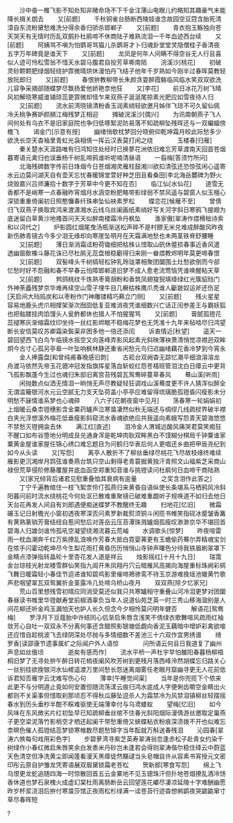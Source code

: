 <!-- { "loadSidebar": true } -->
　　沙中奋一椎飞影不知处知非赌命场不下千金注蒲山电眼儿约略知其趣豪气未能降长揖关朗去
　　又[前题]
　　千秋铜雀台肠断西陵妓谁念故园空豆蒄含胎死清漳自东流粉黛愁难洗分得余香归骄杀邯郸子
　　又[前题]
　　青衣抱玉觞独向苍天哭天有无情时历乱双鹅扑杜鹃啼不休商陆子难熟流泪一千年血迹西台续
　　又[前题]
　　阿姨骂不嗔为怕鹦哥骂猫儿杀鹦哥才卜归魂卦堂堂灵隐僧桂子香清夜五字万年碑竟是谁天下
　　又[前题]
　　龙凤是何年人间瞒不得空谷无人行且喜似人迹可怜松雪翁不惜天水碧马腹君自投芳草嘶南陌
　　浣溪沙[桃花]
　　初破灵砂颗颗肥绿烟轻绕护霏微晴烘休漫怕丹飞结子他年千岁熟如今刚半过春晖莫教轻放阮郎归
　　又[前题]
　　春恨拚教柳带长朱颜贪耍醉霞觞临风临水笑双双欲洗儿容争采摘郤随蝶梦尽飘扬爱他娇艳柰他狂
　　又[李花]
　　前日冰花万树飞晴风初解晓寒威谁铺琼蕊更霏微却怪乍来双燕子涎涎尾掠素光肥应如雪夜待人归
　　又[前题]
　　流水前湾晓镜清粉香玉润素绡轻欲邀月姊伴飞琼不可久留仙佩冷夭桃争赛妒颜頳江梅残梦正相迎
　　摊破浣溪沙[偶兴]
　　为讯南朝燕子飞人间何处有乌衣不是旧家庭院也争归低啄絮泥防易落不知疏柳坠残晖还与一双蝙蝠傍檐飞
　　谒金门[示意有授]
　　幽绪悄欹枕梦回分晓俯仰乾坤霜月皎此际愁多少欲洗长空天杳袖里青虹光袅相倩一挥云汉表莫打闲之绕　　　　玉楼春[归雁]
　　秦关楚水天涯路唯有归鸿知住处经时已换蓼花洲依旧难忘芳草渡南天回首苍烟暮寄语元禽归也误垂杨千树乱啼鸦谁听呢喃清昼语
　　一翦梅[答须竹所问]
　　北海残碑数字传前日烽烟今日苍烟湘灵雁柱鼓湘川欲扣清弦还恐惊弦闲心遥寄水云边莫问湖天自有壶天忘忧春暖锦堂萱好种芝田且看桑田[李北海岳麓碑为野火烧毁嘉兴吕师濂拾十数字于芳草中今更不知在否]
　　临江仙[水仙花]
　　道雪无香都不是峭寒一点春融昨宵烟月水涵空粉肥略带影绿弱不禁风遥与碧窗人似玉檀心深锁重重倚阑初日照憨慵春纤珠串坠仙袂素罗松
　　蝶恋花[候雁不至]
　　曾倩归飞双燕子换取宾鸿来渡潇湘水云线乌丝阑画纸素绡好写关河字斜日寒鸦飞接翅为底迷留白草黄沙地搔首问天天似醉南楼霜冷丹枫坠
　　渔家傲[翠涛作煨榾柮诗索和以词代之]
　　炉影圆红烟尾曳汤瓶渐送松声碎不是村醪无米兑难成醉酸风昨夜新伤肺青镜古今多少泪无缘却向寒崖坠明月在天霜满地愁也未两茎铁脊舒腰睡
　　又[前题]
　　薄日渐消霜迳粉荷锄细把枯株认惜取山矾休蹙损春事近香风遣透幽窗歕橡斗藤花诛已尽杜鹃无蕊盘根稳劚得归来刚一畚煨教烬明年莫更啼春恨
　　又[前题]
　　双髻峰头千树缟轻松钟乳玲珑罩相聚团圞围土灶愁欲倒而今郤忆愁时好不怨融和春不早春云怕障邯郸道旧梦不成人愈老流莺恼凭谁唤醒粘天草
　　又[前题]
　　鹁鸽桃纹千炼熟枣膏胡粉和香筑凤翅狻猊填绛绿红光簇貂珰门外神荼矗残梦京华难再续空山雪子埋牛目几橛枯株鹰爪秃谁人斸跛奴运斧还伤足[天启间大珰捣炭和以枣粉作门神雕镂精巧爇立门侧]
　　又[前题]
　　残火星星容易灺鹿头虎爪相撑架渐次囫囵低复亚难消夜凭谁细数兴亡话正闰参差王与霸妖狐也把骷髅挂肉馅馒头人瓮鲊都休也猎人不怕猩猩骂
　　又[前题]
　　膏腻孤镫花蕊褪寒灰渐缩霜纹印坐待一丝红影烬眠不稳梅花梦也无凭准十九年来毡啮尽归鸿望断长安信莫叹苏卿霜染鬓渠非困多他一倍还添闰
　　诉衷情近[秋望]
　　遥天一碧回望西飞白鸟乍临镜水摇空又向莲峰弄影风起素光斜映薄袂萧清悄觉凉襟迥双眸炯今古寸心孤另亭皋一叶坠响枫林静还重省闲愁元鸟归迟幽绪藕花香冷梦到今宵永
　　金人捧露盘[和曾纯甫春晚感旧韵]
　　古崧台双阙杳无踪忆潮平细浪溶溶龙舟渡马依然先帝玉花骢冲冠发指旗挥星落血斩蛟红怨苍梧班管泪沈白日瘴云中更背飞孤影飘蓬今生过也魂归朱邸旧离宫苔残碧瓦鸳鸯碎蔓草春风
　　蓦山溪[听雨]
　　闲抛数点似洒无情泪一晌悄无声尽教疑轻狂调戏山溪蓦度更不许人猜浑似醉全无谓滥簸银河水元云空腻无力支天坠荷盖小亭亭应难留得琉璃脆孤镫昏闪瘦影未分明愁不寐情谁系梦也心魂碎
　　八六子[花朝夜窗中见月]
　　荡春寒一轮娟娟初上烟暖云桑柰镫穗影含金粟药罏声泣寒螀凄然似秋无端还与绸缪几线疏棂界破半襟白夹光浮想溪外梅花低垂瘦影斜窥流水香魂欲绝应共我遥向素娥写怨青天碧海悠悠不禁愁灭镫拥衾去休
　　满江红[直述]
　　泪冷金人渭城远酸风痛哭君莫笑痴狂不醒口如布谷堕地分明成艮兑通身浑是乾坤肉耿双眸黑白不馍糊分棋局千钟粟谁家粟黄金屋谁家屋任锦心绣口难忘题目为问鹤归华表后何人更唱还乡曲把甲辰尧纪到如今从头读
　　又[写怨]
　　离亭人散折不了柳丝垂绿尽桃花飞尽故枝缘终难续雁影更沉湘岸月鹍弦谁奏燕台筑只空山剩得老青蓑掘黄独汗青照文山福紫芝采商山禄但荒草侵阶修藤覆屋井底血函空郑重知音谁与挑镫读问杜鹃何日血啼干商陆熟
　　又[家兄倾背后诸君见慰重叠恤其衰病有逾量　　　　之奖含泪作此答之]
　　丁宁千遍教绾住一枝飞絮柰伶仃孤燕归来黄昏自语纵使长条堪系马栖鸦风冷斜阳暮问前时流水绕桃花今何处沤已散难重聚镜已破难重觑听子规唤道不如归去他日天台花再发人间自有刘郎遇便痴迷蝶梦不教醒终无趣
　　扫地花[忆旧]
　　微霜碾玉记日射檐光小窗初透夜寒深否问素罗新裁熨须铜斗闲揽书帷笑指砚冰蹙皱香篝有黄熟篆销芳膏结纽自惹间愁后对莲岳云压苔潭珠溅罏烟孤瘦叹渺渺京华不堪回首碧海人归雄剑谁怜孤吼空凝望绕湘流暮云荒岫
　　水调歌头[惊梦]
　　昨夜喧雷雨一枕血潮奔千红万紫撩乱浪唤作芳春大抵白霓婴茀更有玉蟾偷药蓦尔弄精魂宝剑在侬手闪霍动乾坤尽今生梨花雨打黄昏历历悄悄山寺钟声曙色分待我铁眉刷翠罩下金睛点漆弹指转晶轮十里杏花发人道是祥云
　　烛影摇红[十月十九日]
　　瑞霭金台琼枝光射龙楼雪群仙笑指九阊开朱凤翔丹穴云暗雁风高揭向海屋重标珠阙彩鹓飞舞日暖霜轻小春佳节迢递谁知碧鸡影里催啼鴂骖鸾不待玉京游难挽瑶池辙黄竹歌声悲咽望翠瓦双鸳翼折金茎露冷几处啼乌桥山夜月
　　双双燕[除夕忆家兄]
　　荒山百里想残雪初晴应同消受莫还似我只共寒罏相守重叠山河冷泪更梦对团圞春昼读书帷里华镫献寿堂前椒酒辜负当年人说道仙苑芝英一时三秀山移海涸别是人间花柳还听金鸡玉漏怕天也妒人长久但念今夕相怜莫问明年健否
　　解语花[鸳鸯梅]
　　罗浮月下豆蔻胎中许结同心侣渐启朱唇含浅笑不倩绿衣歌舞喧风疏雨红袖敛芳心自吐一双双永不分离何事还含醋照影银塘低觑向香泥玉藕暗中增妒彩禽欲唼还应惜自趁桃波飞去绿阴深处尽抛与多情细数不差池三十六双作宜男绣谱
　　绮罗香[读邵康节遗事属纩之际闻户外人语惊　　　　问所语云何且日我道复了幽州声息如丝俄顷　　　　逝矣有感而作]
　　流水平桥一声杜宇早怕雒阳春暮杨柳梧桐旧梦了无寻处拚午醉日转花梢夜阑风吹芳树到更残月落西峰泠然胡蝶忘归路关心一丝别挂欲挽银河水仙槎遥渡万里间愁长怨迷离烟雾任老眼月窟幽寻更无人花前低诉君知否雁字云沈难写伤心句
　　薄幸[午睡觉间渠]
　　当年是你兜揽下个侬来此更不与分明道止竟如何安置但随流荡漾云痕归鸿水底成人字便俐齿嚼空金睛出火都则不关渠事但惜取刹那顷忍不得秋瓜藤坠逗杀人为霜禁冷为风禁泪镇柳丝轻摆摇春水到历头垂杪半酣不睬难驱使无端薄幸付与乌鸢蝼蚁
　　望梅[忆旧]
　　如今风味在东风微劣片红初坠早已知疏柳垂丝绾不住春光斜阳烟际漫倩游丝邀取定巢燕子更空梁泥落竹影梢空才栖还起阑干带愁重倚又蛱蝶粘衣粉痕深渍拨不开也似难忘柰暝色催人孤镫结蕊梦锁寒帷数尽题愁锦字当年酝就万斛送春残泪
　　沁园春[翠涛六帙每句戏用彩色字]
　　步碧萝湾寻紫芝英寿翠涛翁忽逢赤松子赴青女约染千树绿作小春红微启朱唇笑余白发黍米丹砂岂未逢若会得则翠涛偕尔稳住绛云中蔚蓝天色清空但净洗黄尘即闻蓬看漫天黑瘴徒然黮叇当头皂帽自许从容素书宵授元文密印彤云原自护雏龙凭寄语展双眉黛锁霜老苍松
　　贺新郎[寒食写怨]
　　绵上飞乌恨更龙蛇追随四海一时惊散回首五云金粟地不见玉骢珠汗但扑地苍烟撩乱酒冷饧香休道也梦石泉槐火成虚幻棠杜雨离肠断岳云回望莲花巘尽凄凉延陵十字难酬幽愿昨岁杯浆浇泪后拚付寒螀莎馆正夜雨松杉绿满一迳苍苔行迹杳想鸺鹠夜哭鼯鼪窜寸草尽春晖短

?

